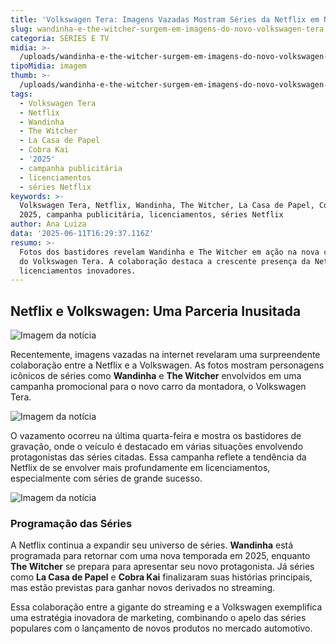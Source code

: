 ```yaml
---
title: 'Volkswagen Tera: Imagens Vazadas Mostram Séries da Netflix em Nova Campanha'
slug: wandinha-e-the-witcher-surgem-em-imagens-do-novo-volkswagen-tera
categoria: SÉRIES E TV
midia: >-
  /uploads/wandinha-e-the-witcher-surgem-em-imagens-do-novo-volkswagen-tera-thumb.jpeg
tipoMidia: imagem
thumb: >-
  /uploads/wandinha-e-the-witcher-surgem-em-imagens-do-novo-volkswagen-tera-thumb.jpeg
tags:
  - Volkswagen Tera
  - Netflix
  - Wandinha
  - The Witcher
  - La Casa de Papel
  - Cobra Kai
  - '2025'
  - campanha publicitária
  - licenciamentos
  - séries Netflix
keywords: >-
  Volkswagen Tera, Netflix, Wandinha, The Witcher, La Casa de Papel, Cobra Kai,
  2025, campanha publicitária, licenciamentos, séries Netflix
author: Ana Luiza
data: '2025-06-11T16:29:37.116Z'
resumo: >-
  Fotos dos bastidores revelam Wandinha e The Witcher em ação na nova campanha
  do Volkswagen Tera. A colaboração destaca a crescente presença da Netflix em
  licenciamentos inovadores.
---
```


## Netflix e Volkswagen: Uma Parceria Inusitada

![Imagem da notícia](https://cdn.ome.lt/VadpLqNzbwpEIMZwcWYcNVkZ8gw=/fit-in/837x500/smart/uploads/conteudo/fotos/WhatsApp_Image_2025-06-10_at_15.37.31_ifU8Y2c.jpeg)

Recentemente, imagens vazadas na internet revelaram uma surpreendente colaboração entre a Netflix e a Volkswagen. As fotos mostram personagens icônicos de séries como **Wandinha** e **The Witcher** envolvidos em uma campanha promocional para o novo carro da montadora, o Volkswagen Tera.

![Imagem da notícia](https://cdn.ome.lt/UaK8ETa7-WqRwoUNJA81uuh7s6U=/fit-in/837x500/smart/uploads/conteudo/fotos/WhatsApp_Image_2025-06-10_at_15.37.31_2.jpeg)

O vazamento ocorreu na última quarta-feira e mostra os bastidores de gravação, onde o veículo é destacado em várias situações envolvendo protagonistas das séries citadas. Essa campanha reflete a tendência da Netflix de se envolver mais profundamente em licenciamentos, especialmente com séries de grande sucesso.

![Imagem da notícia](https://cdn.ome.lt/hhcftaPDH2FqJVwOROxZw34mPRQ=/fit-in/837x500/smart/uploads/conteudo/fotos/WhatsApp_Image_2025-06-10_at_15.37.31_1.jpeg)

### Programação das Séries

A Netflix continua a expandir seu universo de séries. **Wandinha** está programada para retornar com uma nova temporada em 2025, enquanto **The Witcher** se prepara para apresentar seu novo protagonista. Já séries como **La Casa de Papel** e **Cobra Kai** finalizaram suas histórias principais, mas estão previstas para ganhar novos derivados no streaming.

Essa colaboração entre a gigante do streaming e a Volkswagen exemplifica uma estratégia inovadora de marketing, combinando o apelo das séries populares com o lançamento de novos produtos no mercado automotivo.
